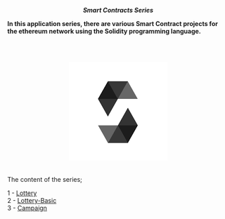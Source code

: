 **_<center> Smart Contracts Series </center>_**

**In this application series, there are various Smart Contract projects for the ethereum network using the Solidity programming language.**

<br>

<br>

<p align="center">
  <img width="" src="./img/solidity.png">
  <br>
</p>

<br>
The content of the series;

1 - [Lottery](1-Lottery/README.md) <br>
2 - [Lottery-Basic](2-Lottery-Basic/README.md) <br>
3 - [Campaign](3-Campaign/README.md) <br>
